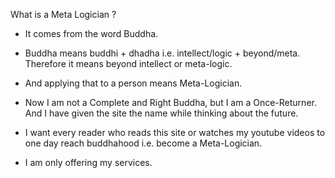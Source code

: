 What is a Meta Logician ?
- It comes from the word Buddha.
- Buddha means buddhi + dhadha i.e. intellect/logic + beyond/meta. Therefore it means beyond intellect or meta-logic.
- And applying that to a person means Meta-Logician.
- Now I am not a Complete and Right Buddha, but I am a Once-Returner. And I have given the site the name while thinking about the future.

- I want every reader who reads this site or watches my youtube videos to one day reach buddhahood i.e. become a Meta-Logician.
- I am only offering my services.
